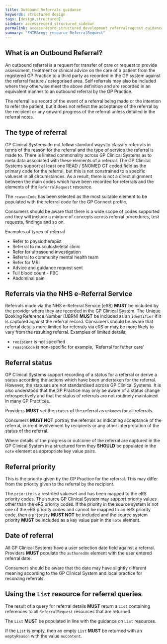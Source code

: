 ```yaml
---
title: Outbound Referrals guidance
keywords: structured design
tags: [design,structured]
sidebar: accessrecord_structured_sidebar
permalink: accessrecord_structured_development_referralrequest_guidance.html
summary: "FHIR&reg; resource ReferralRequest"
---
```


## What is an Outbound Referral?

An outbound referral is a request for transfer of care or request to provide assessment, treatment or clinical advice on the care of a patient from the registered GP Practice to a third party as recorded in the GP system against the referral feature / categorised area. 
Self referrals may also be included where they otherwise meet the above definition and are recorded in an equivalent manner to an outbound referral by the GP Practice. 

The referral is a record of the event of a referral being made or the intention to refer the patient, but it does not reflect the acceptance of the referral by the recipient or any onward progress of the referral unless detailed in the referral notes.

## The type of referral

GP Clinical Systems do not follow standard ways to classify referrals in terms of the reason for the referral and the type of service the referral is made to. 
There is limited commonality across GP Clinical Systems as to meta data associated with these elements of a referral.
The GP Clinical Systems support at least one READ / SNOMED CT coded field as the primary code for the referral, but this is not constrained to a specific valueset in all circumstances.
As a result, there is not a direct alignment between the main codes which have been recorded for referrals and the elements of the <code>ReferralRequest</code> resource.

The <code>reasonCode</code> has been selected as the most suitable element to be populated with the referral code for the GP Connect profile.

Consumers should be aware that there is a wide scope of codes supported and they will include a mixture of concepts across referral procedures, test requests, findings and so on.

Examples of types of referral
* Refer to physiotherapist
* Referral to musculoskeletal clinic
* Refer for ultrasound investigation
* Referral to community mental health team
* Refer for MRI
* Advice and guidance request sent
* Full blood count - FBC
* Abdominal pain

## Referrals via the NHS e-Referral Service

Referrals made via the NHS e-Referral Service (eRS) **MUST** be included by the provider where they are recorded in the GP Clinical System.
The Unique Booking Reference Number (UBRN) **MUST** be included as an <code>identifier</code> if it is captured against the referral record.
Consumers should be aware that referral details more limited for referrals via eRS or may be more likely to vary from the resulting referral.
Examples of limited details;
* <code>recipient</code> is not specified
* <code>reasonCode</code> is non-specific for example, 'Referral for futher care'

## Referral status

GP Clinical Systems support recording of a status for a referral or derive a status according the actions which have been undertaken for the referral.
However, the statuses are not standardised across GP Clinical Systems. 
It is also understood that the GP Practice may only be aware of a status change retrospectively and that the status of referrals are not routinely maintained in many GP Practices.

Providers **MUST** set the <code>status</code> of the referral as <code>unknown</code> for all referrals.

Consumers **MUST NOT** portray the referrals as indicating acceptance of the referral, current involvement by recipients or any other interpretation of the status of the referral.

Where details of the progress or outcome of the referral are captured in the GP Clinical System in a structured form they **SHOULD** be populated in the <code>note</code> element as appropriate key value pairs.

## Referral priority

This is the priority given by the GP Practice for the referral.
This may differ from the priority given to the referral by the recipient.

The <code>priority</code> is a restrited valueset and has been mapped to the eRS priority codes. 
The source GP Clinical System may support priority values other than the eRS priority codes.
If the priority in the source system is not one of the eRS priority codes and cannot be mapped to an eRS priority code, then a <code>priority</code> **MUST NOT** be included and the source system priority **MUST** be included as a key value pair in the <code>note</code> element.

## Date of referral

All GP Clinical Systems have a user selection date field against a referral.
Providers **MUST** populate the <code>authoredOn</code> element with the user entered referral date.

Consumers should be aware that the date may have slightly different meaning according to the GP Clinical System and local practice for recording referrals.

## Using the <code>List</code> resource for referral queries

The result of a query for referral details **MUST** return a <code>List</code> containing references to all <code>ReferralRequest</code> resources that are returned.

The <code>List</code> **MUST** be populated in line with the guidance on <code>List</code> resources.

If the <code>List</code> is empty, then an empty <code>List</code> **MUST** be returned with an <code>emptyReason</code> with the value <code>noContent</code>.
